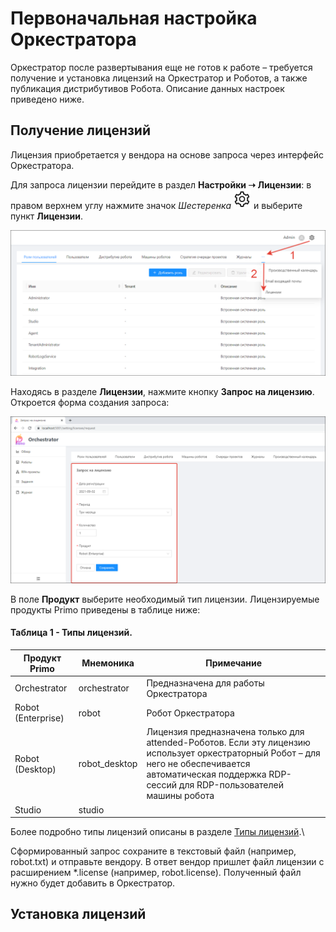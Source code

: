 #	Первоначальная настройка Оркестратора

Оркестратор после развертывания еще не готов к работе – требуется получение и установка лицензий на Оркестратор и Роботов, а также публикация дистрибутивов Робота. Описание данных настроек приведено ниже.

##	Получение лицензий

Лицензия приобретается у вендора на основе запроса через интерфейс Оркестратора.

Для запроса лицензии перейдите в раздел **Настройки ➝ Лицензии**: в правом верхнем углу нажмите значок *Шестеренка* ![](<../../.gitbook/assets/Шестеренка. Орк.png>) и выберите пункт **Лицензии**.

![](<../../.gitbook/assets/Все лицензии. Орк.png>)

Находясь в разделе **Лицензии**, нажмите кнопку **Запрос на лицензию**. Откроется форма создания запроса:

![](<../../.gitbook/assets/Форма создания запроса на лицензию. Орк.png>)

В поле **Продукт** выберите необходимый тип лицензии. Лицензируемые продукты Primo приведены в таблице ниже:

#### Таблица 1 - Типы лицензий.

| Продукт Primo  | Мнемоника    | Примечание               |
| -------------- | ------ | ------------------------------------------ |
| Orchestrator    | orchestrator | Предназначена для работы Оркестратора  |
| Robot (Enterprise) | robot | Робот Оркестратора                   |
| Robot (Desktop)  | robot_desktop | Лицензия предназначена только для attended-Роботов. Если эту лицензию использует оркестраторный Робот – для него не обеспечивается автоматическая поддержка RDP-сессий для RDP-пользователей машины робота |
| Studio           | studio |                        |

Более подробно типы лицензий описаны в разделе [Типы лицензий](https://docs.primo-rpa.ru/primo-rpa/orchestrator/settings/licensing/license-types).\

Сформированный запрос сохраните в текстовый файл (например, robot.txt) и отправьте вендору. В ответ вендор пришлет файл лицензии с расширением \*.license (например, robot.license). Полученный файл нужно будет добавить в Оркестратор.

## Установка лицензий


